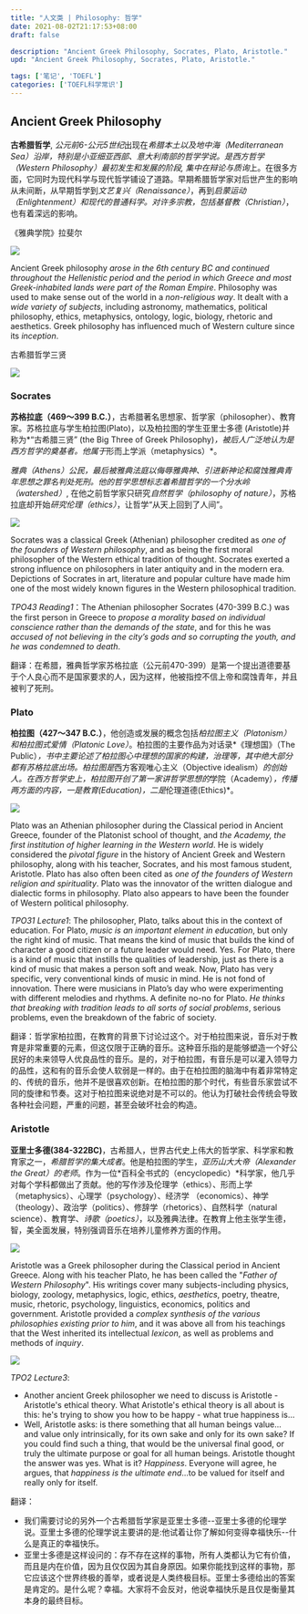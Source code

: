 ```yaml
---
title: "人文类 | Philosophy: 哲学"
date: 2021-08-02T21:17:53+08:00
draft: false

description: "Ancient Greek Philosophy, Socrates, Plato, Aristotle."
upd: "Ancient Greek Philosophy, Socrates, Plato, Aristotle."

tags: ['笔记', 'TOEFL']
categories: ['TOEFL科学常识']
---
```


<!--more-->

## Ancient Greek Philosophy

**古希腊哲学**, *公元前6-公元5世纪*出现在*希腊本土以及地中海（Mediterranean Sea）*沿岸，特别是小亚细亚西部、意大利南部的哲学学说。是*西方哲学（Western Philosophy）*最初发生和发展的阶段, 集中在*辩论与质询*上。在很多方面，它同时为现代科学与现代哲学铺设了道路。早期希腊哲学家对后世产生的影响从未间断，从早期哲学到*文艺复兴（Renaissance）*，再到*启蒙运动（Enlightenment）*和现代的普通科学。对许多宗教，包括*基督教（Christian）*，也有着深远的影响。

《雅典学院》拉斐尔

![](https://cdn.jsdelivr.net/gh/henrywu97/FigBed@master/Figs/20210815232104.jpg)

Ancient Greek philosophy *arose in the 6th century BC and continued throughout the Hellenistic period and the period in which Greece and most Greek-inhabited lands were part of the Roman Empire*. Philosophy was used to make sense out of the world in a *non-religious way*. It dealt with a *wide variety of subjects*, including astronomy, mathematics, political philosophy, ethics, metaphysics, ontology, logic, biology, rhetoric and aesthetics. Greek philosophy has influenced much of Western culture since its *inception*.

古希腊哲学三贤

![](https://cdn.jsdelivr.net/gh/henrywu97/FigBed@master/Figs/20210815233037.jpg)

### Socrates

**苏格拉底（469～399 B.C.）**，古希腊著名思想家、哲学家（philosopher）、教育家。苏格拉底与学生柏拉图(Plato)，以及柏拉图的学生亚里士多德 (Aristotle)并称为*“古希腊三贤” (the Big Three of Greek Philosophy)*，被后人广泛地认为是西方哲学的奠基者。他属于*形而上学派（metaphysics）*。

*雅典（Athens）*公民，最后被雅典法庭以侮辱雅典神、引进新神论和腐蚀雅典青年思想之罪名判处死刑。他的哲学思想标志着希腊哲学的一个*分水岭（watershed）*, 在他之前哲学家只研究*自然哲学（philosophy of nature）*，苏格拉底却开始*研究伦理（ethics）*，让哲学“从天上回到了人间”。

![](https://cdn.jsdelivr.net/gh/henrywu97/FigBed@master/Figs/20210815233309.jpg)

Socrates was a classical Greek (Athenian) philosopher credited as *one of the founders of Western philosophy*, and as being the first moral philosopher of the Western ethical tradition of thought. Socrates exerted a strong influence on philosophers in later antiquity and in the modern era. Depictions of Socrates in art, literature and popular culture have made him one of the most widely known figures in the Western philosophical tradition.

*TPO43 Reading1*：The Athenian philosopher Socrates (470-399 B.C.) was the first person in Greece to *propose a morality based on individual conscience rather than the demands of the state*, and for this he was *accused of not believing in the city’s gods and so corrupting the youth, and he was condemned to death*.

翻译：在希腊，雅典哲学家苏格拉底（公元前470-399）是第一个提出道德要基于个人良心而不是国家要求的人，因为这样，他被指控不信上帝和腐蚀青年，并且被判了死刑。

### Plato

**柏拉图（427～347 B.C.）**，他创造或发展的概念包括*柏拉图主义（Platonism）*和*柏拉图式爱情（Platonic Love）*。柏拉图的主要作品为对话录*《理想国》（The Public）*，书中主要论述了柏拉图心中理想的国家的构建，治理等，其中绝大部分都有苏格拉底出场。柏拉图是*西方客观唯心主义（Objective idealism）*的创始人。在西方哲学史上，柏拉图开创了第一家讲哲学思想的*学院（Academy）*，传播两方面的内容，一是教育(Education)，二是*伦理道德(Ethics)*。

![](https://cdn.jsdelivr.net/gh/henrywu97/FigBed@master/Figs/20210815235020.jpg)

Plato was an Athenian philosopher during the Classical period in Ancient Greece, founder of the Platonist school of thought, and *the Academy, the first institution of higher learning in the Western world*. He is widely considered the *pivotal figure* in the history of Ancient Greek and Western philosophy, along with his teacher, Socrates, and his most famous student, Aristotle. Plato has also often been cited as *one of the founders of Western religion and spirituality*. Plato was the innovator of the written dialogue and dialectic
forms in philosophy. Plato also appears to have been the founder of Western political philosophy.

*TPO31 Lecture1*: The philosopher, Plato, talks about this in the context of education. For Plato, *music is an important element in education*, but only the right kind of music. That means the kind of music that builds the kind of character a good citizen or a future leader would need. Yes. For Plato, there is a kind of music that instills the qualities of leadership, just as there is a kind of music that makes a person soft and weak. Now, Plato has very specific, very conventional kinds of music in mind. He is not fond of innovation. There were musicians in Plato’s day who were experimenting with different melodies and rhythms. A definite no-no for Plato. *He thinks that breaking with tradition leads to all sorts of social problems*, serious problems, even the breakdown of the fabric of society.

翻译：哲学家柏拉图，在教育的背景下讨论过这个。对于柏拉图来说，音乐对于教育是非常重要的元素，但这仅限于正确的音乐。这种音乐指的是能够塑造一个好公民好的未来领导人优良品性的音乐。是的，对于柏拉图，有音乐是可以灌入领导力的品性，这和有的音乐会使人软弱是一样的。由于在柏拉图的脑海中有着非常特定的、传统的音乐，他并不是很喜欢创新。在柏拉图的那个时代，有些音乐家尝试不同的旋律和节奏。这对于柏拉图来说绝对是不可以的。他认为打破社会传统会导致各种社会问题，严重的问题，甚至会破坏社会的构造。

### Aristotle

**亚里士多德(384-322BC)**，古希腊人，世界古代史上伟大的哲学家、科学家和教育家之一，*希腊哲学的集大成者*。他是柏拉图的学生，*亚历山大大帝（Alexander the Great）的老师*。作为一位*百科全书式的（encyclopedic）*科学家，他几乎对每个学科都做出了贡献。他的写作涉及伦理学（ethics）、形而上学（metaphysics）、心理学（psychology）、经济学
（economics）、神学（theology）、政治学（politics）、修辞学（rhetorics）、自然科学（natural science）、教育学、*诗歌（poetics）*，以及雅典法律。在教育上他主张学生德，智，美全面发展，特别强调音乐在培养儿童修养方面的作用。

![](https://cdn.jsdelivr.net/gh/henrywu97/FigBed@master/Figs/20210815234708.jpg)

Aristotle was a Greek philosopher during the Classical period in Ancient Greece. Along with his teacher Plato, he has been called the "*Father of Western Philosophy*". His writings cover many subjects-including physics, biology, zoology, metaphysics, logic, ethics, *aesthetics*, poetry, theatre, music, rhetoric, psychology, linguistics, economics, politics and government. Aristotle provided a *complex synthesis of the various philosophies existing prior to him*, and it was above all from his teachings that the West inherited its intellectual *lexicon*, as well as problems and methods of *inquiry*.

![](https://cdn.jsdelivr.net/gh/henrywu97/FigBed@master/Figs/20210816000049.jpg)

*TPO2 Lecture3*:

- Another ancient Greek philosopher we need to discuss is Aristotle - Aristotle's ethical theory. What Aristotle's ethical theory is all about is this: he's trying to show you how to be happy - what true happiness is…
- Well, Aristotle asks: is there something that all human beings value... and value only intrinsically, for its own sake and only for its own sake? If you could find such a thing, that would be the universal final good, or truly the ultimate purpose or goal for all human beings. Aristotle thought the answer was yes. What is it? *Happiness*. Everyone will agree, he argues, that *happiness is the ultimate end*...to be valued for itself and really only for itself.

翻译：

- 我们需要讨论的另外一个古希腊哲学家是亚里士多德--亚里士多德的伦理学说。亚里士多德的伦理学说主要讲的是:他试着让你了解如何变得幸福快乐--什么是真正的幸福快乐。
- 亚里士多德是这样设问的：存不存在这样的事物，所有人类都认为它有价值，而且是内在价值，因为且仅仅因为其自身原因。如果你能找到这样的事物，那它应该这个世界终极的善举，或者说是人类终极目标。亚里士多德给出的答案是肯定的。是什么呢？幸福。大家将不会反对，他说幸福快乐是且仅是衡量其本身的最终目标。